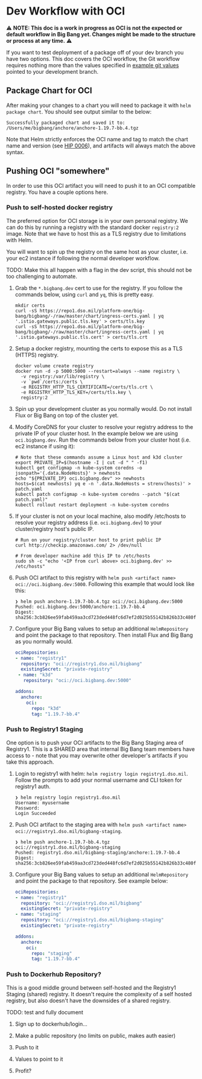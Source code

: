 # Dev Workflow with OCI

⚠️ **NOTE: This doc is a work in progress as OCI is not the expected or default workflow in Big Bang yet. Changes might be made to the structure or process at any time.** ⚠️

If you want to test deployment of a package off of your dev branch you have two options. This doc covers the OCI workflow, the Git workflow requires nothing more than the values specified in [example git values](../assets/configs/example/git-repo-values.yaml) pointed to your development branch.

## Package Chart for OCI

After making your changes to a chart you will need to package it with `helm package chart`. You should see output similar to the below:

```console
Successfully packaged chart and saved it to: /Users/me/bigbang/anchore/anchore-1.19.7-bb.4.tgz
```

Note that Helm strictly enforces the OCI name and tag to match the chart name and version (see [HIP 0006](https://github.com/helm/community/blob/main/hips/hip-0006.md#3-chart-versions--oci-reference-tags)), and artifacts will always match the above syntax.

## Pushing OCI "somewhere"

In order to use this OCI artifact you will need to push it to an OCI compatible registry. You have a couple options here.

### Push to self-hosted docker registry

The preferred option for OCI storage is in your own personal registry. We can do this by running a registry with the standard docker `registry:2` image. Note that we have to host this as a TLS registry due to limitations with Helm.

You will want to spin up the registry on the same host as your cluster, i.e. your ec2 instance if following the normal developer workflow.

TODO: Make this all happen with a flag in the dev script, this should not be too challenging to automate.

1. Grab the `*.bigbang.dev` cert to use for the registry. If you follow the commands below, using `curl` and `yq`, this is pretty easy.

    ```console
    mkdir certs
    curl -sS https://repo1.dso.mil/platform-one/big-bang/bigbang/-/raw/master/chart/ingress-certs.yaml | yq '.istio.gateways.public.tls.key' > certs/tls.key
    curl -sS https://repo1.dso.mil/platform-one/big-bang/bigbang/-/raw/master/chart/ingress-certs.yaml | yq '.istio.gateways.public.tls.cert' > certs/tls.crt
    ```

1. Setup a docker registry, mounting the certs to expose this as a TLS (HTTPS) registry.

    ```console
    docker volume create registry
    docker run -d -p 5000:5000 --restart=always --name registry \
      -v registry:/var/lib/registry \
      -v `pwd`/certs:/certs \
      -e REGISTRY_HTTP_TLS_CERTIFICATE=/certs/tls.crt \
      -e REGISTRY_HTTP_TLS_KEY=/certs/tls.key \
      registry:2
    ```

1. Spin up your development cluster as you normally would. Do not install Flux or Big Bang on top of the cluster yet.

1. Modify CoreDNS for your cluster to resolve your registry address to the private IP of your cluster host. In the example below we are using `oci.bigbang.dev`. Run the commands below from your cluster host (i.e. ec2 instance if using it):

    ```console
    # Note that these commands assume a Linux host and k3d cluster
    export PRIVATE_IP=$(hostname -I | cut -d " " -f1)
    kubectl get configmap -n kube-system coredns -o jsonpath='{.data.NodeHosts}' > newhosts
    echo "${PRIVATE_IP} oci.bigbang.dev" >> newhosts
    hosts=$(cat newhosts) yq e -n '.data.NodeHosts = strenv(hosts)' > patch.yaml
    kubectl patch configmap -n kube-system coredns --patch "$(cat patch.yaml)"
    kubectl rollout restart deployment -n kube-system coredns
    ```

1. If your cluster is not on your local machine, also modify /etc/hosts to resolve your registry address (i.e. `oci.bigbang.dev`) to your cluster/registry host's public IP.

    ```console
    # Run on your registry/cluster host to print public IP
    curl http://checkip.amazonaws.com/ 2> /dev/null

    # From developer machine add this IP to /etc/hosts
    sudo sh -c "echo '<IP from curl above> oci.bigbang.dev' >> /etc/hosts"
    ```

1. Push OCI artifact to this registry with `helm push <artifact name> oci://oci.bigbang.dev:5000`. Following this example that would look like this:

    ```console
    ❯ helm push anchore-1.19.7-bb.4.tgz oci://oci.bigbang.dev:5000
    Pushed: oci.bigbang.dev:5000/anchore:1.19.7-bb.4
    Digest: sha256:3cb826ee59fab459aa3cd723ded448fc6d7ef2d025b55142b826b33c480f0a4c
    ```

1. Configure your Big Bang values to setup an additional `HelmRepository` and point the package to that repository. Then install Flux and Big Bang as you normally would.

    ```yaml
    ociRepositories:
    - name: "registry1"
      repository: "oci://registry1.dso.mil/bigbang"
      existingSecret: "private-registry"
     - name: "k3d"
       repository: "oci://oci.bigbang.dev:5000"

    addons:
      anchore:
        oci:
          repo: "k3d"
          tag: "1.19.7-bb.4"
    ```

### Push to Registry1 Staging

One option is to push your OCI artifacts to the Big Bang Staging area of Registry1. This is a SHARED area that internal Big Bang team members have access to - note that you may overwrite other developer's artifacts if you take this approach.

1. Login to registry1 with helm: `helm registry login registry1.dso.mil`. Follow the prompts to add your normal username and CLI token for registry1 auth.

    ```console
    ❯ helm registry login registry1.dso.mil
    Username: myusername
    Password: 
    Login Succeeded
    ```

1. Push OCI artifact to the staging area with `helm push <artifact name> oci://registry1.dso.mil/bigbang-staging`.

    ```console
    ❯ helm push anchore-1.19.7-bb.4.tgz oci://registry1.dso.mil/bigbang-staging
    Pushed: registry1.dso.mil/bigbang-staging/anchore:1.19.7-bb.4
    Digest: sha256:3cb826ee59fab459aa3cd723ded448fc6d7ef2d025b55142b826b33c480f0a4c
    ```

1. Configure your Big Bang values to setup an additional `HelmRepository` and point the package to that repository. See example below:

    ```yaml
    ociRepositories:
    - name: "registry1"
      repository: "oci://registry1.dso.mil/bigbang"
      existingSecret: "private-registry"
    - name: "staging"
      repository: "oci://registry1.dso.mil/bigbang-staging"
      existingSecret: "private-registry"
    
    addons:
      anchore:
        oci:
          repo: "staging"
          tag: "1.19.7-bb.4"
    ```

### Push to Dockerhub Repository?

This is a good middle ground between self-hosted and the Registry1 Staging (shared) registry. It doesn't require the complexity of a self hosted registry, but also doesn't have the downsides of a shared registry.

TODO: test and fully document

1. Sign up to dockerhub/login...

1. Make a public repository (no limits on public, makes auth easier)

1. Push to it

1. Values to point to it

1. Profit?
